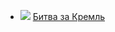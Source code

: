 * ![](/books/thriller/Михаил%20Логинов/Битва%20за%20Кремль.jpg) [Битва за Кремль](/books/thriller/Михаил%20Логинов/Битва%20за%20Кремль)